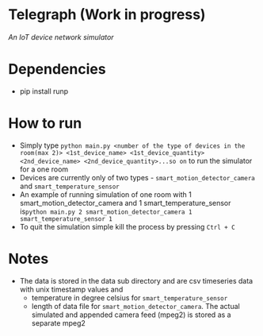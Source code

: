 # Telegraph (Work in progress)
###### An IoT device network simulator
# Dependencies
- pip install runp

# How to run

- Simply type ```python main.py <number of the type of devices in the room(max 2)> <1st_device_name> <1st_device_quantity> <2nd_device_name> <2nd_device_quantity>...so on``` to run the simulator for a one room
- Devices are currently only of two types - ```smart_motion_detector_camera``` and ```smart_temperature_sensor```
- An example of running simulation of one room with 1 smart_motion_detector_camera and 1 smart_temperature_sensor is```python main.py 2 smart_motion_detector_camera 1 smart_temperature_sensor 1```
- To quit the simulation simple kill the process by pressing ```Ctrl + C```

# Notes

- The data is stored in the data sub directory and are csv timeseries data with unix timestamp values and 
  - temperature in degree celsius for ```smart_temperature_sensor```
  - length of data file for ```smart_motion_detector_camera```. The actual simulated and appended camera feed (mpeg2) is stored as a separate mpeg2
